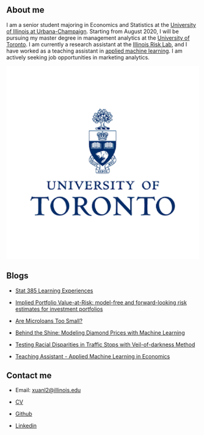 ## About me

I am a senior student majoring in Economics and Statistics at the [University of Illinois at Urbana-Champaign](https://illinois.edu/). Starting from August 2020, I will be pursuing my master degree in management analytics at the [University of Toronto](https://www.utoronto.ca/). I am currently a research assistant at the [Illinois Risk Lab](https://irisklabuiuc.wixsite.com/actsi), and I have worked as a teaching assistant in [applied machine learning](https://econml.web.illinois.edu/). I am actively seeking job opportunities in marketing analytics.

![](uoft.png)

## Blogs

- [Stat 385 Learning Experiences](blog.html)

- [Implied Portfolio Value-at-Risk: model-free and forward-looking risk estimates for investment portfolios](irisk.md)

- [Are Microloans Too Small?](microloan.md)

- [Behind the Shine: Modeling Diamond Prices with Machine Learning](diamond.md)

- [Testing Racial Disparities in Traffic Stops with Veil-of-darkness Method](vod.md)

- [Teaching Assistant - Applied Machine Learning in Economics](ta.md)


## Contact me

- Email: xuanl2@illinois.edu

- [CV](https://drive.google.com/open?id=1lTdcTzZd6QJ72bnshxN49P0Dn9e7wRZJ)

- [Github](https://github.com/Xuan-Lin)

- [Linkedin](https://www.linkedin.com/in/xuan-lin-4a7a1315a/)
